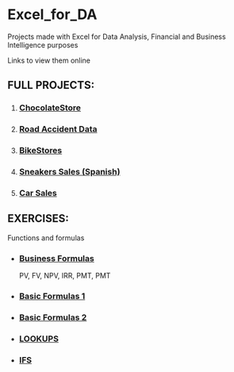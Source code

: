 # Excel_for_DA

Projects made with Excel for Data Analysis, Financial and Business Intelligence purposes

Links to view them online

## FULL PROJECTS:

1. ### [ChocolateStore](https://1drv.ms/x/s!Av8oObyC6ppBgz-sgTt2RGw9XwmG?e=XEqlfc)

2. ### [Road Accident Data](https://drive.google.com/drive/folders/1wytKJj4COHSZxhVm2_Ryebo2kDeC1rDk?usp=drive_link)

3. ### [BikeStores](https://1drv.ms/x/s!Av8oObyC6ppBgzSYAh16HxcetH9z?e=dpxAqP)

4. ### [Sneakers Sales (Spanish)](https://1drv.ms/x/s!Av8oObyC6ppBgiCMx8Dzl433_PnI?e=k0BcMb)

5. ### [Car Sales](https://1drv.ms/x/s!Av8oObyC6ppBgjhZxDgx-fspNUBw?e=qCc2KF)

## EXERCISES:
Functions and formulas

- ### [Business Formulas](https://1drv.ms/x/s!Av8oObyC6ppBg10051O-6Opx_xer?e=0T0j0I)
  PV, FV, NPV, IRR, PMT, PMT

- ### [Basic Formulas 1](https://1drv.ms/x/s!Av8oObyC6ppBg1kHv3kxSGIWWosE?e=TSyLz1)
  
- ### [Basic Formulas 2](https://1drv.ms/x/s!Av8oObyC6ppBg1u8rtLL5Hlhax_a?e=Le0YVL)

- ### [LOOKUPS](https://1drv.ms/x/s!Av8oObyC6ppBg1aMwldPu4_2cUYt?e=rZtRb6)

- ### [IFS](https://1drv.ms/x/s!Av8oObyC6ppBgijHWYM3dUck0640?e=05hFHl)


